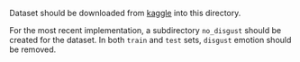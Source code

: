 Dataset should be downloaded from [kaggle](https://www.kaggle.com/datasets/msambare/fer2013) into this directory.  

For the most recent implementation, a subdirectory `no_disgust` should be created for the dataset.
In both `train` and `test` sets, `disgust` emotion should be removed.